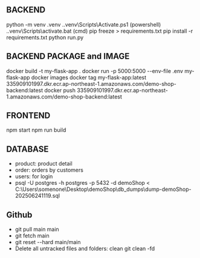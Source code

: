 ## BACKEND
python -m venv .venv
.\.venv\Scripts\Activate.ps1  (powershell)
.\.venv\Scripts\activate.bat  (cmd)
pip freeze > requirements.txt
pip install -r requirements.txt
python run.py

## BACKEND PACKAGE and IMAGE
docker build -t my-flask-app .
docker run -p 5000:5000 --env-file .env my-flask-app
docker images
docker tag my-flask-app:latest 335909101997.dkr.ecr.ap-northeast-1.amazonaws.com/demo-shop-backend:latest
docker push 335909101997.dkr.ecr.ap-northeast-1.amazonaws.com/demo-shop-backend:latest

## FRONTEND
npm start
npm run build

## DATABASE
- product: product detail
- order: orders by customers
- users: for login
- psql -U postgres -h postgres -p 5432 -d demoShop < C:\Users\somenone\Desktop\demoShop\db_dumps\dump-demoShop-202506241119.sql

## Github
- git pull main main
- git fetch main
- git reset --hard main/main
- Delete all untracked files and folders: 
    clean git clean -fd